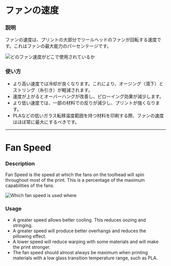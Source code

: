 ファンの速度
====
### **説明**
ファンの速度は、プリントの大部分でツールヘッドのファンが回転する速度です。これはファンの最大能力のパーセンテージです。

![どのファン速度がどこで使用されているか](../images/cool_fan_speed.svg)

### **使い方**
* より高い速度では冷却が良くなります。これにより、オージング（滴下）とストリング（糸引き）が軽減されます。
* 速度が上がるとオーバーハングが改善し、ピローイング効果が減少します。
* より低い速度では、一部の材料での反りが減少し、プリントが強くなります。
* PLAなどの低いガラス転移温度範囲を持つ材料を印刷する際、ファンの速度はほぼ常に最大にするべきです。

---

Fan Speed
====
### **Description**
Fan Speed is the speed at which the fans on the toolhead will spin throughout most of the print. This is a percentage of the maximum capabilities of the fans.

![Which fan speed is used where](../images/cool_fan_speed.svg)

### **Usage**
* A greater speed allows better cooling. This reduces oozing and stringing.
* A greater speed will produce better overhangs and reduces the pillowing effect.
* A lower speed will reduce warping with some materials and will make the print stronger.
* The fan speed should almost always be maximum when printing materials with a low glass transition temperature range, such as PLA.
